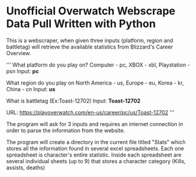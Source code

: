 # **Unofficial Overwatch Webscrape Data Pull Written with Python**

This is a webscraper, when given three inputs (platform, region and battletag) will retrieve the available statistics from Blizzard's Career Overview.

'''
What platform do you play on?
Computer - pc, XBOX - xbl, Playstation - psn
Input: **pc**

What region do you play on
North America - us, Europe - eu, Korea - kr, China - cn
Input: **us**

What is battletag (Ex:Toast-12702)
Input: **Toast-12702**

URL: https://playoverwatch.com/en-us/career/pc/us/Toast-12702
''' 

The program will ask for 3 inputs and requires an internet connection in order to parse the information from the website.

The program will create a directory in the current file titled "Stats" which stores all the information found in several excel spreadsheets. Each one spreadsheet is character's entire statistic. Inside each spreadsheet are several individual sheets (up to 9) that stores a character category (Kills, assists, deaths)
